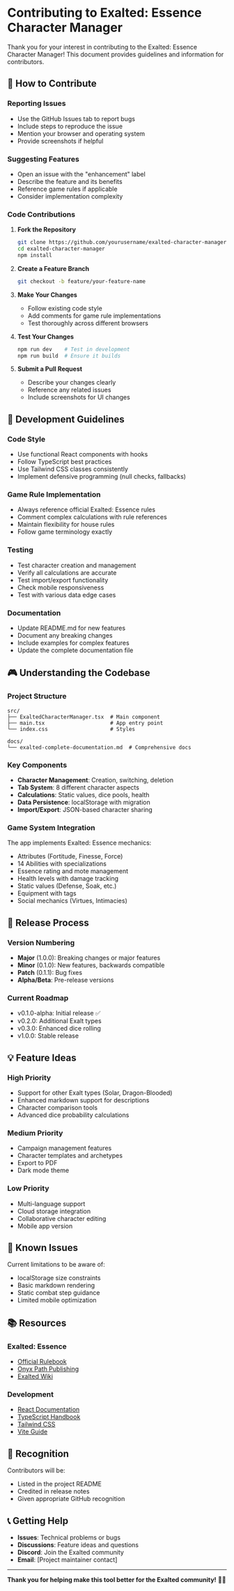 # Contributing to Exalted: Essence Character Manager

Thank you for your interest in contributing to the Exalted: Essence Character Manager! This document provides guidelines and information for contributors.

## 🤝 How to Contribute

### Reporting Issues

- Use the GitHub Issues tab to report bugs
- Include steps to reproduce the issue
- Mention your browser and operating system
- Provide screenshots if helpful

### Suggesting Features

- Open an issue with the "enhancement" label
- Describe the feature and its benefits
- Reference game rules if applicable
- Consider implementation complexity

### Code Contributions

1. **Fork the Repository**

   ```bash
   git clone https://github.com/yourusername/exalted-character-manager.git
   cd exalted-character-manager
   npm install
   ```

2. **Create a Feature Branch**

   ```bash
   git checkout -b feature/your-feature-name
   ```

3. **Make Your Changes**
   - Follow existing code style
   - Add comments for game rule implementations
   - Test thoroughly across different browsers

4. **Test Your Changes**

   ```bash
   npm run dev    # Test in development
   npm run build  # Ensure it builds
   ```

5. **Submit a Pull Request**
   - Describe your changes clearly
   - Reference any related issues
   - Include screenshots for UI changes

## 🎯 Development Guidelines

### Code Style

- Use functional React components with hooks
- Follow TypeScript best practices
- Use Tailwind CSS classes consistently
- Implement defensive programming (null checks, fallbacks)

### Game Rule Implementation

- Always reference official Exalted: Essence rules
- Comment complex calculations with rule references
- Maintain flexibility for house rules
- Follow game terminology exactly

### Testing

- Test character creation and management
- Verify all calculations are accurate
- Test import/export functionality
- Check mobile responsiveness
- Test with various data edge cases

### Documentation

- Update README.md for new features
- Document any breaking changes
- Include examples for complex features
- Update the complete documentation file

## 🎮 Understanding the Codebase

### Project Structure

```
src/
├── ExaltedCharacterManager.tsx  # Main component
├── main.tsx                     # App entry point
└── index.css                    # Styles

docs/
└── exalted-complete-documentation.md  # Comprehensive docs
```

### Key Components

- **Character Management**: Creation, switching, deletion
- **Tab System**: 8 different character aspects
- **Calculations**: Static values, dice pools, health
- **Data Persistence**: localStorage with migration
- **Import/Export**: JSON-based character sharing

### Game System Integration

The app implements Exalted: Essence mechanics:

- Attributes (Fortitude, Finesse, Force)
- 14 Abilities with specializations
- Essence rating and mote management
- Health levels with damage tracking
- Static values (Defense, Soak, etc.)
- Equipment with tags
- Social mechanics (Virtues, Intimacies)

## 🔄 Release Process

### Version Numbering

- **Major** (1.0.0): Breaking changes or major features
- **Minor** (0.1.0): New features, backwards compatible
- **Patch** (0.1.1): Bug fixes
- **Alpha/Beta**: Pre-release versions

### Current Roadmap

- v0.1.0-alpha: Initial release ✅
- v0.2.0: Additional Exalt types
- v0.3.0: Enhanced dice rolling
- v1.0.0: Stable release

## 💡 Feature Ideas

### High Priority

- Support for other Exalt types (Solar, Dragon-Blooded)
- Enhanced markdown support for descriptions
- Character comparison tools
- Advanced dice probability calculations

### Medium Priority

- Campaign management features
- Character templates and archetypes
- Export to PDF
- Dark mode theme

### Low Priority

- Multi-language support
- Cloud storage integration
- Collaborative character editing
- Mobile app version

## 🐛 Known Issues

Current limitations to be aware of:

- localStorage size constraints
- Basic markdown rendering
- Static combat step guidance
- Limited mobile optimization

## 📚 Resources

### Exalted: Essence

- [Official Rulebook](https://www.drivethrurpg.com/product/162759/Exalted-Essence)
- [Onyx Path Publishing](https://www.onyxpathpublishing.com/)
- [Exalted Wiki](https://exalted.fandom.com/)

### Development

- [React Documentation](https://react.dev/)
- [TypeScript Handbook](https://www.typescriptlang.org/docs/)
- [Tailwind CSS](https://tailwindcss.com/docs)
- [Vite Guide](https://vitejs.dev/guide/)

## 🙏 Recognition

Contributors will be:

- Listed in the project README
- Credited in release notes
- Given appropriate GitHub recognition

## 📞 Getting Help

- **Issues**: Technical problems or bugs
- **Discussions**: Feature ideas and questions
- **Discord**: Join the Exalted community
- **Email**: [Project maintainer contact]

---

**Thank you for helping make this tool better for the Exalted community!** 🎲✨
